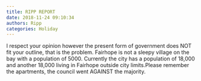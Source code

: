 ```yaml
---
title: RIPP REPORT
date: 2018-11-24 09:10:34
authors: Ripp
categories: Holiday
---
```


 I respect your opinion however the present form of government does NOT fit your outline, that is the problem. Fairhope is not a sleepy village on the bay with a population of 5000. Currently the city has a population of 18,000 and another 18,000 living in Fairhope outside city limits.Please remember the apartments, the council went AGAINST the majority.